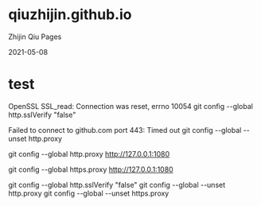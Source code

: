 # qiuzhijin.github.io
Zhijin Qiu Pages

2021-05-08

# test

OpenSSL SSL_read: Connection was reset, errno 10054
git config --global http.sslVerify "false"

Failed to connect to github.com port 443: Timed out
git config --global --unset http.proxy


git config --global http.proxy http://127.0.0.1:1080
 
git config --global https.proxy http://127.0.0.1:1080


git config --global http.sslVerify "false"
git config --global --unset http.proxy
git config --global --unset https.proxy
